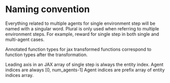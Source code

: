# Naming convention

Everything related to multiple agents for single environment step will be named with a singular word. Plural is only
used when referring to multiple environment steps. For example, reward for single step in both single and multi-agent
cases.

Annotated function types for jax transformed functions correspond to function types after the transformation.

Leading axis in an JAX array of single step is always the entity index.
Agent indices are always [0, num_agents-1]
Agent indices are prefix array of entity indices array.


